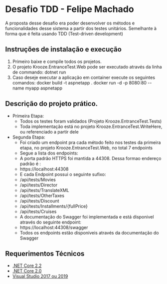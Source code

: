 # Desafio TDD - Felipe Machado
A proposta desse desafio era poder desenvolver os métodos e funcionalidades desse sistema a partir dos testes unitários. 
Semelhante à forma que é feita usando TDD (Test-driven development)

## Instruções de instalação e execução
1. Primeiro baixe e compile todos os projetos.
2. O projeto Krooze.EntranceTest.Web pode ser executado através da linha de commando: dotnet run
3. Caso deseje executar a aplicação em container execute os seguintes comandos:
    docker build -t aspnetapp .
    docker run -d -p 8080:80 --name myapp aspnetapp

## Descrição do projeto prático.
- Primeira Etapa:
  - Todos os testes foram validados (Projeto Krooze.EntranceTest.Tests)
  - Toda implementação está no projeto Krooze.EntranceTest.WriteHere, ou referenciado a partir dele
- Segunda Etapa:
  - Foi criado um endpoint pra cada método feito nos testes da primeira etapa, no projeto Krooze.EntranceTest.Web, no total 7 endpoints
  - Segue a lista dos endpoints:
  - A porta padrão HTTPS foi mantida a 44308. Dessa formao endereço padrão é : 
  - https://localhost:44308
  - E cada Endpoint possui o seguinte sufixo:
  - /api/tests/Movies
  - /api/tests/Director
  - /api/tests/TranslateXML
  - /api/tests/OtherTaxes
  - /api/tests/Discount
  - /api/tests/Installments/{fullPrice}
  - /api/tests/Cruises
  - A documentação do Swagger foi implementada e está disponivel através do seguinte endpoint:
  - https://localhost:44308/swagger
  - Todos os endpoints estão disponíveis através da documentação do Swagger

## Requerimentos Técnicos
 - [.NET Core 2.2](https://dotnet.microsoft.com/download/visual-studio-sdks?utm_source=getdotnetsdk&utm_medium=referral)
 - [.NET Core 2.0](https://dotnet.microsoft.com/download/visual-studio-sdks?utm_source=getdotnetsdk&utm_medium=referral)
 - [Visual Studio 2017 ou 2019](https://visualstudio.microsoft.com/pt-br/downloads/)
